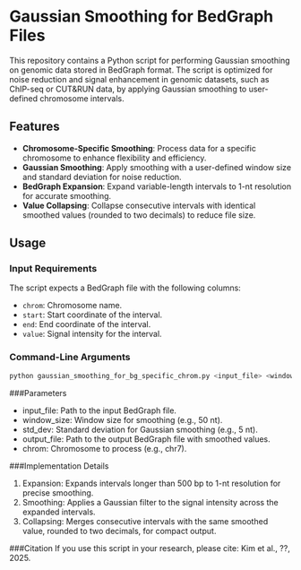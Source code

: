 # Gaussian Smoothing for BedGraph Files

This repository contains a Python script for performing Gaussian smoothing on genomic data stored in BedGraph format. The script is optimized for noise reduction and signal enhancement in genomic datasets, such as ChIP-seq or CUT&RUN data, by applying Gaussian smoothing to user-defined chromosome intervals.

## Features
- **Chromosome-Specific Smoothing**: Process data for a specific chromosome to enhance flexibility and efficiency.
- **Gaussian Smoothing**: Apply smoothing with a user-defined window size and standard deviation for noise reduction.
- **BedGraph Expansion**: Expand variable-length intervals to 1-nt resolution for accurate smoothing.
- **Value Collapsing**: Collapse consecutive intervals with identical smoothed values (rounded to two decimals) to reduce file size.

## Usage

### Input Requirements
The script expects a BedGraph file with the following columns:
- `chrom`: Chromosome name.
- `start`: Start coordinate of the interval.
- `end`: End coordinate of the interval.
- `value`: Signal intensity for the interval.

### Command-Line Arguments
```bash
python gaussian_smoothing_for_bg_specific_chrom.py <input_file> <window_size> <std_dev> <output_file> <chrom>
```

###Parameters
 - input_file: Path to the input BedGraph file.
 - window_size: Window size for smoothing (e.g., 50 nt).
 - std_dev: Standard deviation for Gaussian smoothing (e.g., 5 nt).
 - output_file: Path to the output BedGraph file with smoothed values.
 - chrom: Chromosome to process (e.g., chr7).

###Implementation Details
1. Expansion: Expands intervals longer than 500 bp to 1-nt resolution for precise smoothing.
2. Smoothing: Applies a Gaussian filter to the signal intensity across the expanded intervals.
3. Collapsing: Merges consecutive intervals with the same smoothed value, rounded to two decimals, for compact output.

###Citation
If you use this script in your research, please cite:
Kim et al., ??, 2025.
